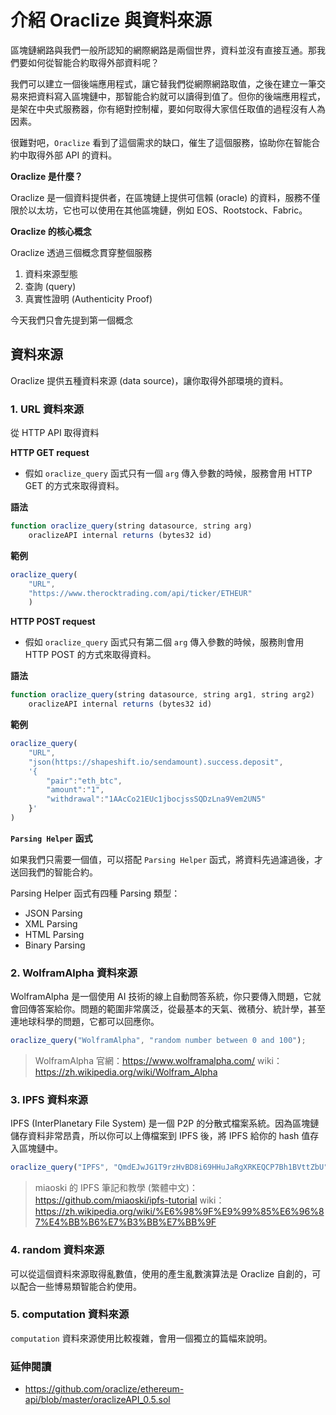 # 介紹 Oraclize 與資料來源

區塊鏈網路與我們一般所認知的網際網路是兩個世界，資料並沒有直接互通。那我們要如何從智能合約取得外部資料呢？

我們可以建立一個後端應用程式，讓它替我們從網際網路取值，之後在建立一筆交易來把資料寫入區塊鏈中，那智能合約就可以讀得到值了。但你的後端應用程式，是架在中央式服務器，你有絕對控制權，要如何取得大家信任取值的過程沒有人為因素。

很難對吧，`Oraclize` 看到了這個需求的缺口，催生了這個服務，協助你在智能合約中取得外部 API 的資料。

**Oraclize 是什麼？**

Oraclize 是一個資料提供者，在區塊鏈上提供可信賴 (oracle) 的資料，服務不僅限於以太坊，它也可以使用在其他區塊鏈，例如 EOS、Rootstock、Fabric。

**Oraclize 的核心概念**

Oraclize 透過三個概念貫穿整個服務

1. 資料來源型態
2. 查詢 (query)
3. 真實性證明 (Authenticity Proof)

今天我們只會先提到第一個概念

## 資料來源

Oraclize 提供五種資料來源 (data source)，讓你取得外部環境的資料。

### 1. URL 資料來源

從 HTTP API 取得資料

**HTTP GET request**

* 假如 `oraclize_query` 函式只有一個 `arg` 傳入參數的時候，服務會用 HTTP GET 的方式來取得資料。

**語法**

```js
function oraclize_query(string datasource, string arg) 
    oraclizeAPI internal returns (bytes32 id)
```

**範例**

```js
oraclize_query(
    "URL",
    "https://www.therocktrading.com/api/ticker/ETHEUR"
    )
```

**HTTP POST request**

* 假如 `oraclize_query` 函式只有第二個 `arg` 傳入參數的時候，服務則會用 HTTP POST 的方式來取得資料。

**語法**

```js
function oraclize_query(string datasource, string arg1, string arg2) 
    oraclizeAPI internal returns (bytes32 id)
```

**範例**

```js
oraclize_query(
    "URL",
    "json(https://shapeshift.io/sendamount).success.deposit",
    '{
        "pair":"eth_btc",
        "amount":"1",
        "withdrawal":"1AAcCo21EUc1jbocjssSQDzLna9Vem2UN5"
    }'
)
```

**`Parsing Helper` 函式**

如果我們只需要一個值，可以搭配 `Parsing Helper` 函式，將資料先過濾過後，才送回我們的智能合約。

Parsing Helper 函式有四種 Parsing 類型：

* JSON Parsing
* XML Parsing
* HTML Parsing
* Binary Parsing

### 2. WolframAlpha 資料來源

WolframAlpha 是一個使用 AI 技術的線上自動問答系統，你只要傳入問題，它就會回傳答案給你。問題的範圍非常廣泛，從最基本的天氣、微積分、統計學，甚至連地球科學的問題，它都可以回應你。

```js
oraclize_query("WolframAlpha", "random number between 0 and 100");
```

> WolframAlpha 官網：<https://www.wolframalpha.com/>
> wiki：<https://zh.wikipedia.org/wiki/Wolfram_Alpha>

### 3. IPFS 資料來源

IPFS (InterPlanetary File System) 是一個 P2P 的分散式檔案系統。因為區塊鏈儲存資料非常昂貴，所以你可以上傳檔案到 IPFS 後，將 IPFS 給你的 hash 值存入區塊鏈中。

```js
oraclize_query("IPFS", "QmdEJwJG1T9rzHvBD8i69HHuJaRgXRKEQCP7Bh1BVttZbU");
```

> miaoski 的 IPFS 筆記和教學 (繁體中文)：<https://github.com/miaoski/ipfs-tutorial>
> wiki：<https://zh.wikipedia.org/wiki/%E6%98%9F%E9%99%85%E6%96%87%E4%BB%B6%E7%B3%BB%E7%BB%9F>

### 4. random 資料來源

可以從這個資料來源取得亂數值，使用的產生亂數演算法是 Oraclize 自創的，可以配合一些博易類智能合約使用。

### 5. computation 資料來源

`computation` 資料來源使用比較複雜，會用一個獨立的篇幅來說明。

### 延伸閱讀

* <https://github.com/oraclize/ethereum-api/blob/master/oraclizeAPI_0.5.sol>